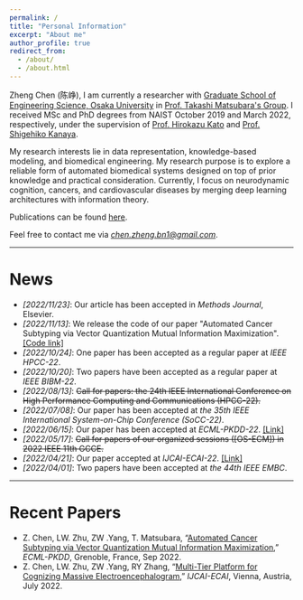 ```yaml
---
permalink: /
title: "Personal Information"
excerpt: "About me"
author_profile: true
redirect_from: 
  - /about/
  - /about.html
---
```


Zheng Chen (陈峥), I am currently a researcher with [Graduate School of Engineering Science, Osaka University](http://ushiolab.sys.es.osaka-u.ac.jp) in [Prof. Takashi Matsubara's Group](https://tksmatsubara.github.io/ja/).
I received MSc and PhD degrees from NAIST October 2019 and March 2022, respectively, under the supervision of [Prof. Hirokazu Kato](https://scholar.google.co.jp/citations?user=zlyaC60AAAAJ) and [Prof. Shigehiko Kanaya](https://scholar.google.co.jp/citations?hl=ja&user=4Onx7zgAAAAJ). 

My research interests lie in data representation, knowledge-based modeling, and biomedical engineering. 
My research purpose is to explore a reliable form of automated biomedical systems designed on top of prior knowledge and practical consideration. 
Currently, I focus on neurodynamic cognition, cancers, and cardiovascular diseases by merging deep learning architectures with information theory. 


Publications can be found [here](https://scholar.google.com/citations?user=571LAh4AAAAJ&hl=en).

Feel free to contact me via *chen.zheng.bn1@gmail.com*.

****

News
======

* _[2022/11/23]_: Our article has been accepted in _Methods Journal_, Elsevier. 
* _[2022/11/13]_: We release the code of our paper "Automated Cancer Subtyping via Vector Quantization Mutual Information Maximization". [[Code link]](https://github.com/zhengchen3/ECML_VQRIM) 
* _[2022/10/24]_: One paper has been accepted as a regular paper at _IEEE HPCC-22_.
* _[2022/10/20]_: Two papers have been accepted as a regular paper at _IEEE BIBM-22_.
* _[2022/08/13]_: <strike>Call for papers: the 24th IEEE International Conference on High Performance Computing and Communications
(HPCC-22).</strike>
* _[2022/07/08]_: Our paper has been accepted at _the 35th IEEE International System-on-Chip Conference (SoCC-22)_.
* _[2022/06/15]_: Our paper has been accepted at _ECML-PKDD-22_. [[Link]](https://arxiv.org/abs/2206.10801) 
* _[2022/05/17]_: <strike>Call for papers of our organized sessions ([OS-ECM]) in 2022 IEEE 11th GCCE.</strike>
* _[2022/04/21]_: Our paper accepted at _IJCAI-ECAI-22_. [[Link]](https://arxiv.org/abs/2204.09840)
* _[2022/04/01]_: Two papers have been accepted at _the 44th IEEE EMBC_.

****

Recent Papers
======
* Z. Chen, LW. Zhu, ZW .Yang, T. Matsubara, “[Automated Cancer Subtyping via Vector Quantization Mutual Information Maximization](https://arxiv.org/abs/2206.10801),” _ECML-PKDD_, Grenoble, France, Sep 2022.
* Z. Chen, LW. Zhu, ZW .Yang, RY Zhang, “[Multi-Tier Platform for Cognizing Massive Electroencephalogram](https://arxiv.org/abs/2204.09840),” _IJCAI-ECAI_, Vienna, Austria, July 2022.
